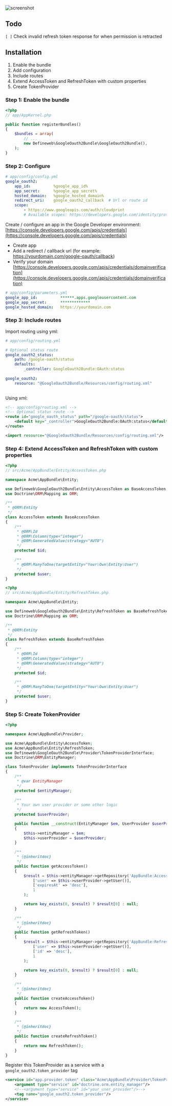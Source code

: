 ![screenshot](https://puu.sh/uqV7J/6552dbe827.png)

## Todo
`[ ]` Check invalid refresh token response for when permission is retracted

## Installation

1. Enable the bundle
2. Add configuration
3. Include routes
4. Extend AccessToken and RefreshToken with custom properties
5. Create TokenProvider

### Step 1: Enable the bundle

``` php
<?php
// app/AppKernel.php

public function registerBundles()
{
    $bundles = array(
        // ...
        new Defineweb\GoogleOauth2Bundle\GoogleOauth2Bundle(),
    );
}
```

### Step 2: Configure

``` yaml
# app/config/config.yml
google_oauth2:
    app_id:          %google_app_id%
    app_secret:      %google_app_secret%
    hosted_domain:   %google_hosted_domain% 
    redirect_uri:    google_oauth2_callback  # Url or route id
    scope:
        - https://www.googleapis.com/auth/cloudprint
        # Available scopes: https://developers.google.com/identity/protocols/googlescopes
```

Create / configure an app in the Google Developer environment: [https://console.developers.google.com/apis/credentials](https://console.developers.google.com/apis/credentials)
 - Create app
 - Add a redirect / callback url (for example: https://yourdomain.com/google-oauth/callback)
 - Verify your domain [https://console.developers.google.com/apis/credentials/domainverification](https://console.developers.google.com/apis/credentials/domainverification)

``` yaml
# app/config/parameters.yml
google_app_id:          ******.apps.googleusercontent.com
google_app_secret:      *************
google_hosted_domain:   https://yourdomain.com
```

### Step 3: Include routes

Import routing using yml:
``` yaml
# app/config/routing.yml

# Optional status route
google_oauth2_status:
    path: /google-oauth/status
    defaults:
        _controller: GoogleOauth2Bundle:OAuth:status
    
google_oauth2:
    resource: "@GoogleOauth2Bundle/Resources/config/routing.xml"
    
```
Using xml:
``` xml
<!-- app/config/routing.xml -->
<!-- Optional status route -->
<route id="google_oauth_status" path="/google-oauth/status">
    <default key="_controller">GoogleOauth2Bundle:OAuth:status</default>
</route>

<import resource="@GoogleOauth2Bundle/Resources/config/routing.xml"/>
```

### Step 4: Extend AccessToken and RefreshToken with custom properties
``` php
<?php
// src/Acme/AppBundle/Entity/AccessToken.php

namespace Acme\AppBundle\Entity;

use Defineweb\GoogleOauth2Bundle\Entity\AccessToken as BaseAccessToken;
use Doctrine\ORM\Mapping as ORM;

/**
 * @ORM\Entity
 */
class AccessToken extends BaseAccessToken
{
    /**
     * @ORM\Id
     * @ORM\Column(type="integer")
     * @ORM\GeneratedValue(strategy="AUTO")
     */
    protected $id;

    /**
     * @ORM\ManyToOne(targetEntity="Your\Own\Entity\User")
     */
    protected $user;
}
```

``` php
<?php
// src/Acme/AppBundle/Entity/RefreshToken.php

namespace Acme\AppBundle\Entity;

use Defineweb\GoogleOauth2Bundle\Entity\RefreshToken as BaseRefreshToken;
use Doctrine\ORM\Mapping as ORM;

/**
 * @ORM\Entity
 */
class RefreshToken extends BaseRefreshToken
{
    /**
     * @ORM\Id
     * @ORM\Column(type="integer")
     * @ORM\GeneratedValue(strategy="AUTO")
     */
    protected $id;

    /**
     * @ORM\ManyToOne(targetEntity="Your\Own\Entity\User")
     */
    protected $user;
}
```

### Step 5: Create TokenProvider
``` php
<?php

namespace Acme\AppBundle\Provider;

use Acme\AppBundle\Entity\AccessToken;
use Acme\AppBundle\Entity\RefreshToken;
use Defineweb\GoogleOauth2Bundle\Provider\TokenProviderInterface;
use Doctrine\ORM\EntityManager;

class TokenProvider implements TokenProviderInterface
{
    /**
     * @var EntityManager
     */
    protected $entityManager;
    
    /**
     * Your own user provider or some other logic
     */
    protected $userProvider;

    public function __construct(EntityManager $em, UserProvider $userProvider)
    {
        $this->entityManager = $em;
        $this->userProvider = $userProvider;
    }

    /**
     * {@inheritdoc}
     */
    public function getAccessToken()
    {
        $result = $this->entityManager->getRepository('AppBundle:AccessToken')->findBy(
            ['user' => $this->userProvider->getUser()],
            ['expiresAt' => 'desc'],
            1
        );

        return key_exists(0, $result) ? $result[0] : null;
    }

    /**
     * {@inheritdoc}
     */
    public function getRefreshToken()
    {
        $result = $this->entityManager->getRepository('AppBundle:RefreshToken')->findBy(
            ['user' => $this->userProvider->getUser()],
            ['id' => 'desc'],
            1
        );

        return key_exists(0, $result) ? $result[0] : null;
    }

    /**
     * {@inheritdoc}
     */
    public function createAccessToken()
    {
        return new AccessToken();
    }

    /**
     * {@inheritdoc}
     */
    public function createRefreshToken()
    {
        return new RefreshToken();
    }
}
```

Register this TokenProvider as a service with a `google_oauth2.token_provider` tag

``` xml
<service id="app.provider.token" class="Acme\AppBundle\Provider\TokenProvider">
    <argument type="service" id="doctrine.orm.entity_manager"/>
    <!--<argument type="service" id="your_user_provider"/>-->
    <tag name="google_oauth2.token_provider"/>
</service>
```
